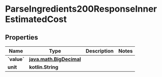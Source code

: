 
# ParseIngredients200ResponseInnerEstimatedCost

## Properties
Name | Type | Description | Notes
------------ | ------------- | ------------- | -------------
**&#x60;value&#x60;** | [**java.math.BigDecimal**](java.math.BigDecimal.md) |  | 
**unit** | **kotlin.String** |  | 



